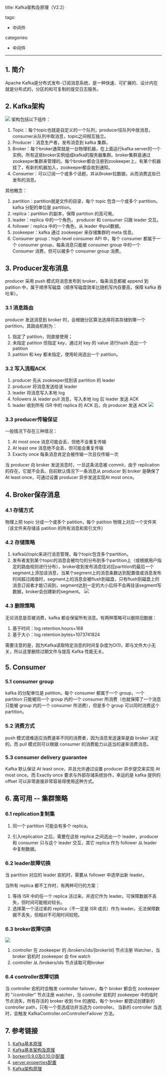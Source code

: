 title: Kafka架构及原理（V2.2）

tags:
  - 中间件

categories:
  - 中间件

---
## 1. 简介
Apache Kafka是分布式发布-订阅消息系统，是一种快速、可扩展的、设计内在就是分布式的，分区的和可复制的提交日志服务。

## 2. Kafka架构
![](/img/middleware/kafka架构.png)
架构包括以下组件：
1. Topic：每个topic也就是自定义的一个队列，producer往队列中放消息，consumer从队列中取消息，topic之间相互独立。
2. Producer：消息生产者，发布消息到 kafka 集群。
3. Broker：每个broker通常就是一台物理机器，在上面运行kafka server的一个实例，所有这些broker实例组成kafka的服务器集群。broker集群是通过zookeeper集群来管理的。每个broker都会注册到zookeeper上，有某个机器挂了，有新的机器加入，zookeeper都会收到通知。
4. Consumer：可以订阅一个或多个话题，并从Broker拉数据，从而消费这些已发布的消息。

其他概念：
1. partition：partition就是文件的目录，每个 topic 包含一个或多个 partition。kafka 分配的单位是 partition。
2. replica：partition 的副本，保障 partition 的高可用。
3. leader：replica 中的一个角色， producer 和 consumer 只跟 leader 交互。
4. follower：replica 中的一个角色，从 leader 中pull数据。
5. zookeeper：kafka 通过 zookeeper 来存储集群的 meta 信息。
6. Consumer group：high-level consumer API 中，每个 consumer 都属于一个 consumer group，每条消息只能被 consumer group 中的一个 Consumer 消费，但可以被多个 consumer group 消费。

## 3. Producer发布消息
producer 采用 push 模式将消息发布到 broker，每条消息都被 append 到 patition 中，属于顺序写磁盘（顺序写磁盘效率比随机写内存要高，保障 kafka 吞吐率）。
### 3.1 消息路由
producer 发送消息到 broker 时，会根据分区算法选择将其存储到哪一个 partition。其路由机制为：
1. 指定了 patition，则直接使用；
2. 未指定 patition 但指定 key，通过对 key 的 value 进行hash 选出一个 patition
3. patition 和 key 都未指定，使用轮询选出一个 patition。

### 3.2 写入流程ACK
1. producer 先从 zookeeper找到该 partition 的 leader
2. producer 将消息发送给该 leader
3. leader 将消息写入本地 log
4. followers 从 leader pull 消息，写入本地 log 后 leader 发送 ACK
5. leader 收到所有 ISR 中的 replica 的 ACK 后，向 producer 发送 ACK
![](/img/middleware/producer-write.png)

### 3.3 producer传输保证
一般情况下存在三种情况：
1. At most once 消息可能会丢，但绝不会重复传输
2. At least one 消息绝不会丢，但可能会重复传输
3. Exactly once 每条消息肯定会被传输一次且仅传输一次

当 producer 向 broker 发送消息时，一旦这条消息被 commit，由于 replication 的存在，它就不会丢。目前默认情况下一条消息从 producer 到 broker 是确保了 At least once，可通过设置 producer 异步发送实现At most once。

## 4. Broker保存消息
### 4.1 存储方式
物理上把 topic 分成一个或多个 patition，每个 patition 物理上对应一个文件夹（该文件夹存储该 patition 的所有消息和索引文件）
### 4.2 存储策略
1. kafka以topic来进行消息管理，每个topic包含多个partition。
2. 发布者发到某个topic的消息会被均匀的分布到多个partition上（或根据用户指定的路由规则进行分布），broker收到发布消息往对应partition的最后一个segment上添加该消息，当某个segment上的消息条数达到配置值或消息发布时间超过阈值时，segment上的消息会被flush到磁盘，只有flush到磁盘上的消息订阅者才能订阅到，segment达到一定的大小后将不会再往该segment写数据，broker会创建新的segment。
![](/img/middleware/kafka存储策略.png)

### 4.3 删除策略
无论消息是否被消费，kafka 都会保留所有消息。有两种策略可以删除旧数据：
1. 基于时间：log.retention.hours=168
2. 基于大小：log.retention.bytes=1073741824

需要注意的是，因为Kafka读取特定消息的时间复杂度为O(1)，即与文件大小无关，所以这里删除过期文件与提高 Kafka 性能无关。

## 5. Consumer
### 5.1 consumer group
kafka 的分配单位是 patition。每个 consumer 都属于一个 group，一个 partition 只能被同一个 group 内的一个 consumer 所消费（也就保障了一个消息只能被 group 内的一个 consumer 所消费），但是多个 group 可以同时消费这个 partition。

### 5.2 消费方式
push 模式很难适应消费速率不同的消费者，因为消息发送速率是由 broker 决定的。而 pull 模式则可以根据 consumer 的消费能力以适当的速率消费消息。

### 5.3 consumer delivery guarantee
Kafka 默认保证 At least once，并且允许通过设置 producer 异步提交来实现 At most once。而 Exactly once 要求与外部存储系统协作，幸运的是 kafka 提供的 offset 可以非常直接非常容易得使用这种方式。

## 6. 高可用 -- 集群策略
### 6.1 replication复制集
1. 同一个 partition 可能会有多个 replica。
<!-- 没有 replica 的情况下，一旦 broker 宕机，其上所有 patition 的数据都不可被消费，同时 producer 也不能再将数据存于其上的 patition。 -->
2. 引入replication 之后，需要在这些 replica 之间选出一个 leader，producer 和 consumer 只与这个 leader 交互，其它 replica 作为 follower 从 leader 中复制数据。

### 6.2 leader故障切换
当 partition 对应的 leader 宕机时，需要从 follower 中选举出新 leader。
<!-- 在选举新leader时，一个基本的原则是，新的 leader 必须拥有旧 leader commit 过的所有消息。 -->

当所有 replica 都不工作时，有两种可行的方案：
1. 等待 ISR 中的任一个 replica 活过来，并选它作为 leader。可保障数据不丢失，但时间可能相对较长。
2. 选择第一个活过来的 replica（不一定是 ISR 成员）作为 leader。无法保障数据不丢失，但相对不可用时间较短。

### 6.3 broker故障切换
![](/img/middleware/broker-failover.png)
1. controller 在 zookeeper 的 /brokers/ids/[brokerId] 节点注册 Watcher，当 broker 宕机时 zookeeper 会 fire watch
2. controller 从 /brokers/ids 节点读取可用broker

### 6.4 controller故障切换
当 controller 宕机时会触发 controller failover。每个 broker 都会在 zookeeper 的 "/controller" 节点注册 watcher，当 controller 宕机时 zookeeper 中的临时节点消失，所有存活的 broker 收到 fire 的通知，每个 broker 都尝试创建新的 controller path，只有一个竞选成功并当选为 controller。
当新的 controller 当选时，会触发 KafkaController.onControllerFailover 方法。

## 7. 参考链接
1. [Kafka基本原理](https://www.cnblogs.com/luxiaoxun/p/5492646.html)
2. [Kafka基本架构及原理](https://www.cnblogs.com/ITtangtang/p/8026771.html)
3. [borker(0.9.0及0.10.0)配置](https://blog.csdn.net/louisliaoxh/article/details/51516084)
4. [server.properties配置](https://blog.csdn.net/LOUISLIAOXH/article/details/51567515)
5. [Kafka架构原理](https://juejin.im/post/5b59c6055188257bcc16738c)
